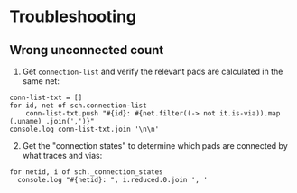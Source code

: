 # Troubleshooting 

## Wrong unconnected count

1. Get `connection-list` and verify the relevant pads are calculated in the same net: 

  ```ls
  conn-list-txt = []
  for id, net of sch.connection-list
      conn-list-txt.push "#{id}: #{net.filter((-> not it.is-via)).map (.uname) .join(',')}"
  console.log conn-list-txt.join '\n\n'
  ```

2. Get the "connection states" to determine which pads are connected by what traces and vias:

  ```ls
  for netid, i of sch._connection_states
    console.log "#{netid}: ", i.reduced.0.join ', '
  ```

